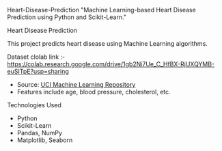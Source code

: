Heart-Disease-Prediction
"Machine Learning-based Heart Disease Prediction using Python and Scikit-Learn."

Heart Disease Prediction

This project predicts heart disease using Machine Learning algorithms.

Dataset
 clolab link :- https://colab.research.google.com/drive/1gb2Ni7Ue_C_HfBX-RjUXQYMB-euSITpE?usp=sharing
- Source: [UCI Machine Learning Repository](https://archive.ics.uci.edu/ml/datasets/Heart+Disease)
- Features include age, blood pressure, cholesterol, etc.

Technologies Used
- Python
- Scikit-Learn
- Pandas, NumPy
- Matplotlib, Seaborn
